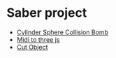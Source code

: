 Saber project
==================
- [Cylinder Sphere Collision Bomb](https://rhy3h.github.io/SaberProject/collision/CylinderSphereBomb.html)
- [Midi to three js](https://rhy3h.github.io/SaberProject/midi/miditest.html)
- [Cut Object](https://rhy3h.github.io/SaberProject/slice/slicetest.html)